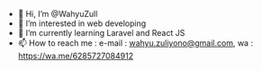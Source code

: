 - 👋 Hi, I’m @WahyuZull
- 👀 I’m interested in web developing
- 🌱 I’m currently learning Laravel and React JS
- 📫 How to reach me : e-mail : wahyu.zuliyono@gmail.com, wa : https://wa.me/6285727084912

<!---
WahyuZull/WahyuZull is a ✨ special ✨ repository because its `README.md` (this file) appears on your GitHub profile.
You can click the Preview link to take a look at your changes.
--->

